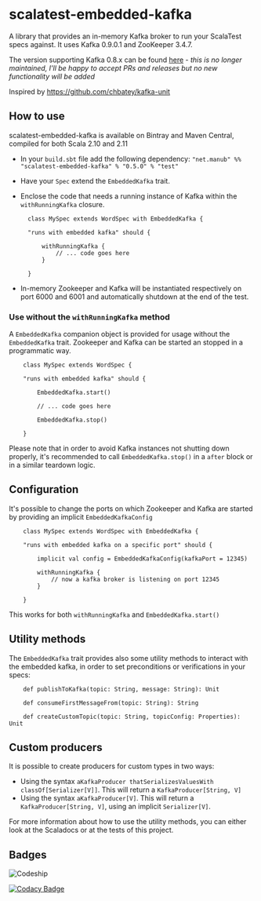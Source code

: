 # scalatest-embedded-kafka
A library that provides an in-memory Kafka broker to run your ScalaTest specs against. It uses Kafka 0.9.0.1 and ZooKeeper 3.4.7.

The version supporting Kafka 0.8.x can be found [here](https://github.com/manub/scalatest-embedded-kafka/tree/kafka-0.8) - *this is no longer maintained, I'll be happy to accept PRs and releases but no new functionality will be added* 

Inspired by https://github.com/chbatey/kafka-unit

## How to use

scalatest-embedded-kafka is available on Bintray and Maven Central, compiled for both Scala 2.10 and 2.11

* In your `build.sbt` file add the following dependency: `"net.manub" %% "scalatest-embedded-kafka" % "0.5.0" % "test"`
* Have your `Spec` extend the `EmbeddedKafka` trait.
* Enclose the code that needs a running instance of Kafka within the `withRunningKafka` closure.

        class MySpec extends WordSpec with EmbeddedKafka {
    
        "runs with embedded kafka" should {

            withRunningKafka {
                // ... code goes here
            }
        
        }

* In-memory Zookeeper and Kafka will be instantiated respectively on port 6000 and 6001 and automatically shutdown at the end of the test.

### Use without the `withRunningKafka` method

A `EmbeddedKafka` companion object is provided for usage without the `EmbeddedKafka` trait. Zookeeper and Kafka can be started an stopped in a programmatic way.

        class MySpec extends WordSpec {
    
        "runs with embedded kafka" should {
        
            EmbeddedKafka.start()
            
            // ... code goes here
            
            EmbeddedKafka.stop() 
        
        }
        
Please note that in order to avoid Kafka instances not shutting down properly, it's recommended to call `EmbeddedKafka.stop()` in a `after` block or in a similar teardown logic. 

## Configuration

It's possible to change the ports on which Zookeeper and Kafka are started by providing an implicit `EmbeddedKafkaConfig`

        class MySpec extends WordSpec with EmbeddedKafka {
    
        "runs with embedded kafka on a specific port" should {

            implicit val config = EmbeddedKafkaConfig(kafkaPort = 12345)

            withRunningKafka {
                // now a kafka broker is listening on port 12345
            }
        
        }
        
This works for both `withRunningKafka` and `EmbeddedKafka.start()`
        
## Utility methods

The `EmbeddedKafka` trait provides also some utility methods to interact with the embedded kafka, in order to set preconditions or verifications in your specs:

        def publishToKafka(topic: String, message: String): Unit
        
        def consumeFirstMessageFrom(topic: String): String

        def createCustomTopic(topic: String, topicConfig: Properties): Unit
        
## Custom producers

It is possible to create producers for custom types in two ways:

* Using the syntax `aKafkaProducer thatSerializesValuesWith classOf[Serializer[V]]`. This will return a `KafkaProducer[String, V]`
* Using the syntax `aKafkaProducer[V]`. This will return a `KafkaProducer[String, V]`, using an implicit `Serializer[V]`.

For more information about how to use the utility methods, you can either look at the Scaladocs or at the tests of this project.

## Badges 

![Codeship](https://codeship.com/projects/f3a53210-021d-0133-d900-2e03a244558b/status?branch=master)

[![Codacy Badge](https://www.codacy.com/project/badge/c7b26292335d4331b49a81317884dd17)](https://www.codacy.com/app/emanuele-blanco/scalatest-embedded-kafka)
